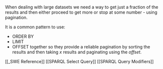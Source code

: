 When dealing with large datasets we need a way to get just a fraction of the results and then either proceed to get more or stop at some number - using pagination.

It is a common pattern to use:
- ORDER BY
- LIMIT
- OFFSET
together so they provide a reliable pagination by sorting the results and then taking *x* results and paginating using the *offset*.

[[_SWE Reference]]
[[SPARQL Select Query]]
[[SPARQL Query Modifiers]]